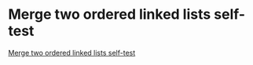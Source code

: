 # Merge two ordered linked lists self-test
[Merge two ordered linked lists self-test](https://aiwithcloud.com/2022/09/16/merge_two_ordered_linked_lists_self_test/)